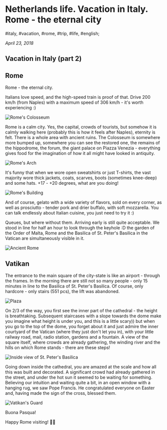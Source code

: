 # Netherlands life. Vacation in Italy. Rome - the eternal city

#italy, #vacation, #rome, #trip, #life, #english;

_April 23, 2018_

## Vacation in Italy (part 2)

## Rome

Rome - the eternal city.

Italians love speed, and the high-speed train is proof of that. Drive 200 km/h (from Naples) with a maximum speed of 306 km/h - it's worth experiencing :)

![Rome's Colosseum](/images/netherlands-life-vacation-in-italy-rome-the-eternal-city/colosseum.jpeg "Rome's Colosseum")

Rome is a calm city. Yes, the capital, crowds of tourists, but somehow it is calmly walking here (probably this is how it feels after Naples), eternity is felt. There is a whole area with ancient ruins. The Colosseum is somewhere more bumped up, somewhere you can see the restored one, the remains of the hippodrome, the forum, the giant palace on Piazza Venezia - everything gives food for the imagination of how it all might have looked in antiquity.

![Rome's Arch](/images/netherlands-life-vacation-in-italy-rome-the-eternal-city/1.jpeg "Rome's Arch")

It's funny that when we wore open sweatshirts or just T-shirts, the vast majority wore thick jackets, coats, scarves, boots (sometimes knee-deep) and some hats. +17 - +20 degrees, what are you doing!


![Rome's Building](/images/netherlands-life-vacation-in-italy-rome-the-eternal-city/2.jpeg "Rome's Building")

And of course, gelato with a wide variety of flavors, sold on every corner, as well as prosciutto - tender pork and drier buffalo, with soft mozzarella. You can talk endlessly about Italian cuisine, you just need to try it :)

Queues, but where without them. Arriving early is still quite acceptable. We stood in line for half an hour to look through the keyhole :D the garden of the Order of Malta, Rome and the Basilica of St. Peter's Basilica in the Vatican are simultaneously visible in it.

![Ancient Rome](/images/netherlands-life-vacation-in-italy-rome-the-eternal-city/3.jpeg "Ancient Rome")

## Vatikan

The entrance to the main square of the city-state is like an airport - through the frames. In the morning there are still not so many people - only 15 minutes in line to the Basilica of St. Peter's Basilica. Of course, only hardcore - only stairs (551 pcs), the lift was abandoned.

![Plaza](/images/netherlands-life-vacation-in-italy-rome-the-eternal-city/4.jpeg "Plaza")

On 2/3 of the way, you first see the inner part of the cathedral - the height is breathtaking. Subsequent staircases with a slope towards the dome make you imagine what height is under you, and this is a little scary)) but when you go to the top of the dome, you forget about it and just admire the inner courtyard of the Vatican (where they just don't let you in), with your little railway road, mail, radio station, gardens and a fountain. A view of the square itself, where crowds are already gathering, the winding river and the hills on which Rome stands - there are these steps!

![Inside view of St. Peter's Basilica](/images/netherlands-life-vacation-in-italy-rome-the-eternal-city/5.jpeg "Inside view of St. Peter's Basilica")

Going down inside the cathedral, you are amazed at the scale and how all this was built and decorated.
A significant crowd had already gathered in the street, and under the hot sun it seemed to be waiting for something. Believing our intuition and waiting quite a bit, in an open window with a hanging rug, we saw Pope Francis. He congratulated everyone on Easter and, having made the sign of the cross, blessed them. 

![Vatikan's Guard](/images/netherlands-life-vacation-in-italy-rome-the-eternal-city/6.jpeg "Vatikan's Guard")

Buona Pasqua!

Happy Rome visiting! ✌🏼

